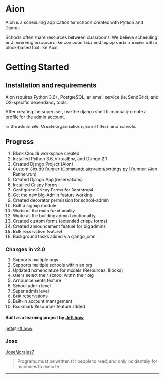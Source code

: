 # Aion

Aion is a scheduling application for schools created with Python and Django.

Schools often share resources between classrooms. We believe scheduling and 
reserving  resources like computer labs and laptop carts is easier with a 
block-based tool like Aion.

# Getting Started

## Installation and requirements
Aion requires Python 3.6+, PostgreSQL, an email service (ie. SendGrid),
and OS-specific dependancy tools.

After creating the superuser, use the django shell to manually create a profile
for the admin account.

In the admin site: Create organizations, email filters, and schools.

## Progress
1. Blank Cloud9 workspace created
2. Installed Python 3.6, VirtualEnv, and Django 2.1
3. Created Django Project (Aion)
4. Custom Cloud9 Runner (Command: aion/aion/settings.py | Runner: Aion Runner.run)
5. Created Django App (reservations)
8. Installed Crispy Forms
9. Configured Crispy Forms for Bootstrap4
10. Got the new blg-Admin feature working
11. Created decorator permission for school-admin
12. Built a signup module
13. Wrote all the main functionality
14. Wrote all the building admin functionaility
15. Created custom forms (extended crispy forms)
16. Created announcement feature for blg admins
17. Bulk reservation feature!
18. Background tasks added via django_cron

### Changes in v2.0
1. Supports multiple orgs
2. Supports multiple schools within an org 
3. Updated nomenclature for models (Resources, Blocks)
4. Users select their school within their org
5. Announcements feature
6. School admin level
7. Super admin level
8. Bulk reservations
9. Built-in account management
10. Bookmark Resources feature added

#### Built as a learning project by [Jeff.how](http://jeff.how)
[jeff@jeff.how](mailto:jeff.how)

### Jose
[JoseMorales7](https://github.com/JoseMorales7/)
> Programs must be written for people to read, and only incidentally for machines to execute 
---
